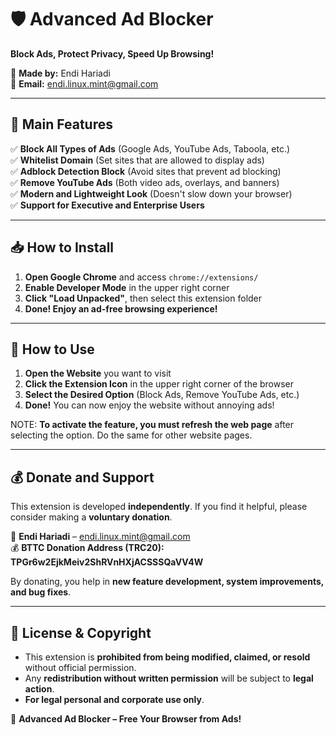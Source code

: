 # 🛡️ Advanced Ad Blocker
**Block Ads, Protect Privacy, Speed ​​Up Browsing!**  

📌 **Made by:** Endi Hariadi  
📧 **Email:** [endi.linux.mint@gmail.com](mailto:endi.linux.mint@gmail.com)  

---

## 🚀 Main Features
✅ **Block All Types of Ads** (Google Ads, YouTube Ads, Taboola, etc.)  
✅ **Whitelist Domain** (Set sites that are allowed to display ads)  
✅ **Adblock Detection Block** (Avoid sites that prevent ad blocking)  
✅ **Remove YouTube Ads** (Both video ads, overlays, and banners)  
✅ **Modern and Lightweight Look** (Doesn't slow down your browser)  
✅ **Support for Executive and Enterprise Users**  

---

## 📥 How to Install
1. **Open Google Chrome** and access `chrome://extensions/`
2. **Enable Developer Mode** in the upper right corner
3. **Click "Load Unpacked"**, then select this extension folder
4. **Done! Enjoy an ad-free browsing experience!**

---

## 📖 How to Use
1. **Open the Website** you want to visit
2. **Click the Extension Icon** in the upper right corner of the browser
3. **Select the Desired Option** (Block Ads, Remove YouTube Ads, etc.)
4. **Done!** You can now enjoy the website without annoying ads!

NOTE: **To activate the feature, you must refresh the web page** after selecting the option. Do the same for other website pages.

---

## 💰 Donate and Support
This extension is developed **independently**. If you find it helpful, please consider making a **voluntary donation**.

📩 **Endi Hariadi** – [endi.linux.mint@gmail.com](mailto:endi.linux.mint@gmail.com)  
💰 **BTTC Donation Address (TRC20):**
**TPGr6w2EjkMeiv2ShRVnHXjACSSSQaVV4W**

By donating, you help in **new feature development, system improvements, and bug fixes**.

---

## 📜 License & Copyright
- This extension is **prohibited from being modified, claimed, or resold** without official permission.
- Any **redistribution without written permission** will be subject to **legal action**.
- **For legal personal and corporate use only**.

🚀 **Advanced Ad Blocker – Free Your Browser from Ads!**
